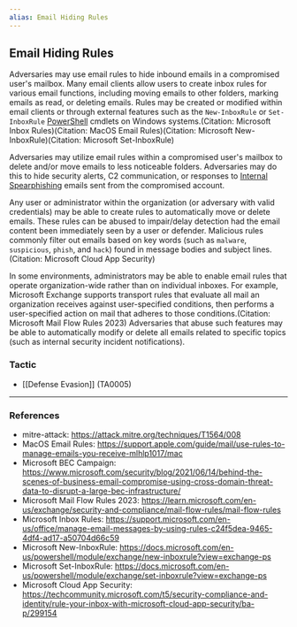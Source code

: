```yaml
---
alias: Email Hiding Rules
---
```


## Email Hiding Rules

Adversaries may use email rules to hide inbound emails in a compromised user's mailbox. Many email clients allow users to create inbox rules for various email functions, including moving emails to other folders, marking emails as read, or deleting emails. Rules may be created or modified within email clients or through external features such as the <code>New-InboxRule</code> or <code>Set-InboxRule</code> [PowerShell](https://attack.mitre.org/techniques/T1059/001) cmdlets on Windows systems.(Citation: Microsoft Inbox Rules)(Citation: MacOS Email Rules)(Citation: Microsoft New-InboxRule)(Citation: Microsoft Set-InboxRule)

Adversaries may utilize email rules within a compromised user's mailbox to delete and/or move emails to less noticeable folders. Adversaries may do this to hide security alerts, C2 communication, or responses to [Internal Spearphishing](https://attack.mitre.org/techniques/T1534) emails sent from the compromised account.

Any user or administrator within the organization (or adversary with valid credentials) may be able to create rules to automatically move or delete emails. These rules can be abused to impair/delay detection had the email content been immediately seen by a user or defender. Malicious rules commonly filter out emails based on key words (such as <code>malware</code>, <code>suspicious</code>, <code>phish</code>, and <code>hack</code>) found in message bodies and subject lines. (Citation: Microsoft Cloud App Security)

In some environments, administrators may be able to enable email rules that operate organization-wide rather than on individual inboxes. For example, Microsoft Exchange supports transport rules that evaluate all mail an organization receives against user-specified conditions, then performs a user-specified action on mail that adheres to those conditions.(Citation: Microsoft Mail Flow Rules 2023) Adversaries that abuse such features may be able to automatically modify or delete all emails related to specific topics (such as internal security incident notifications).


### Tactic

- [[Defense Evasion]] (TA0005)


---
### References

- mitre-attack: https://attack.mitre.org/techniques/T1564/008
- MacOS Email Rules: https://support.apple.com/guide/mail/use-rules-to-manage-emails-you-receive-mlhlp1017/mac
- Microsoft BEC Campaign: https://www.microsoft.com/security/blog/2021/06/14/behind-the-scenes-of-business-email-compromise-using-cross-domain-threat-data-to-disrupt-a-large-bec-infrastructure/
- Microsoft Mail Flow Rules 2023: https://learn.microsoft.com/en-us/exchange/security-and-compliance/mail-flow-rules/mail-flow-rules
- Microsoft Inbox Rules: https://support.microsoft.com/en-us/office/manage-email-messages-by-using-rules-c24f5dea-9465-4df4-ad17-a50704d66c59
- Microsoft New-InboxRule: https://docs.microsoft.com/en-us/powershell/module/exchange/new-inboxrule?view=exchange-ps
- Microsoft Set-InboxRule: https://docs.microsoft.com/en-us/powershell/module/exchange/set-inboxrule?view=exchange-ps
- Microsoft Cloud App Security: https://techcommunity.microsoft.com/t5/security-compliance-and-identity/rule-your-inbox-with-microsoft-cloud-app-security/ba-p/299154
